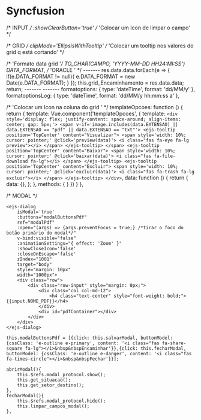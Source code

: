 # Syncfusion

/* INPUT */
    :showClearButton='true' /* 'Colocar um Icon de limpar o campo' */

/* GRID */
    clipMode='EllipsisWithTooltip' /* 'Colocar um tooltip nos valores do grid q está cortando' */

/* 'Formato data grid '*/
    TO_CHAR(CAMPO, 'YYYY-MM-DD HH24:MI:SS') DATA_FORMAT, /* 'ORACLE ' */
    -------
    res.data.data.forEach(e => {
        if(e.DATA_FORMAT != null){
            e.DATA_FORMAT = new Date(e.DATA_FORMAT);
        }
    });
    this.grid_Encaminhamento = res.data.data;
    return;
    -------
    <e-column field='DATA_FORMAT' headerText='Data' :format='formatoptions' textAlign='center' width='120'></e-column>
    -------
    formatoptions: { type: 'dateTime', format: 'dd/MM/y' },
    formatoptionsLog: { type: 'dateTime', format: 'dd/MM/y hh:mm:ss a' },
    

/* 'Colocar um Icon na coluna do grid ' */
    <e-column :template="templateOpcoesOcorrencia" headerText='Obs' textAlign='Center' width='80'></e-column>
    templateOpcoes: function () {
        return {
            template: Vue.component('templateOpcoes', {
                template: `
                    <div style='display: flex; justify-content: space-around; align-items: center; gap: 5px;'>
                        <span v-if='image.includes(data.EXTENSAO) || data.EXTENSAO == "pdf" || data.EXTENSAO == "txt"'>
                            <ejs-tooltip
                                position='TopCenter'
                                content="Visualizar">
                                <span
                                    style='width: 10%; cursor: pointer;'
                                    @click='preview(data)'>
                                    <i class="fas fa-eye fa-lg preview"></i>
                                </span>
                            </ejs-tooltip>
                        </span>
                        <ejs-tooltip
                            position='TopCenter'
                            content="Baixar">
                            <span
                                style='width: 10%; cursor: pointer;'
                                @click='baixar(data)'>
                                <i class="fas fa-file-download fa-lg"></i>
                            </span>
                        </ejs-tooltip>
                        <ejs-tooltip
                            position='TopCenter'
                            content="Excluir">
                            <span
                                style='width: 10%; cursor: pointer;'
                                @click='excluir(data)'>
                                <i class="fas fa-trash fa-lg excluir"></i>
                            </span>
                        </ejs-tooltip>
                    </div>
                    `,
                data: function () {
                    return {
                        data: {},
                    };
                },
                methods: {
                }
            })
        }
    },

/* MODAL */

    <ejs-dialog
        isModal='true'
        :buttons="modalButtonsPdf"
        ref="modalPdf"
        :open="(args) => {args.preventFocus = true;} /*tirar o foco do botão primário do modal*/"
        v-bind:visible="false"
        :animationSettings="{ effect: 'Zoom' }"
        :showCloseIcon='false'
        :closeOnEscape='false'
        zIndex="1001"
        target="body"
        style="margin: 10px"
        width="1000px">
        <div class="row">
            <div class="row-input" style="margin: 0px;">
                <div class="col col-md-12">
                    <h4 class="text-center" style="font-weight: bold;">{{input.NOME_PDF}}</h4>
                </div>
                <div id="pdfContainer"></div>
            </div>
        </div>
    </ejs-dialog>

    this.modalButtonsPdf = [{click: this.salvarModal, buttonModel: {cssClass: 'e-outline e-primary', content: '<i class="fas fa-share-square fa-lg"></i>&nbsp&nbspEncaminhar'}},{click: this.fecharModal, buttonModel: {cssClass: 'e-outline e-danger', content: '<i class="fas fa-times-circle"></i>&nbsp&nbspFechar'}}];

    abrirModal(){
        this.$refs.modal_protocol.show();
        this.get_situacao();
        this.get_setor_destino();
    },
    fecharModal(){
        this.$refs.modal_protocol.hide();
        this.limpar_campos_modal();
    },
